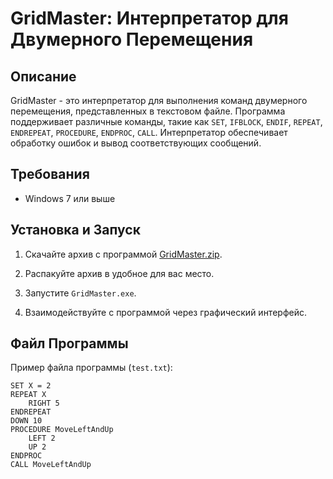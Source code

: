 # GridMaster: Интерпретатор для Двумерного Перемещения

## Описание

GridMaster - это интерпретатор для выполнения команд двумерного перемещения, представленных в текстовом файле. Программа поддерживает различные команды, такие как `SET`, `IFBLOCK`, `ENDIF`, `REPEAT`, `ENDREPEAT`, `PROCEDURE`, `ENDPROC`, `CALL`. Интерпретатор обеспечивает обработку ошибок и вывод соответствующих сообщений.

## Требования

- Windows 7 или выше

## Установка и Запуск

1. Скачайте архив с программой [GridMaster.zip](#https://drive.google.com/drive/folders/1QQeTI4cuKCvtdeR1eYdMvKgQ-sfM1x9J?usp=sharing).

2. Распакуйте архив в удобное для вас место.

3. Запустите `GridMaster.exe`.

4. Взаимодействуйте с программой через графический интерфейс.

## Файл Программы

Пример файла программы (`test.txt`):

```plaintext
SET X = 2
REPEAT X
    RIGHT 5
ENDREPEAT
DOWN 10
PROCEDURE MoveLeftAndUp
    LEFT 2
    UP 2
ENDPROC
CALL MoveLeftAndUp
